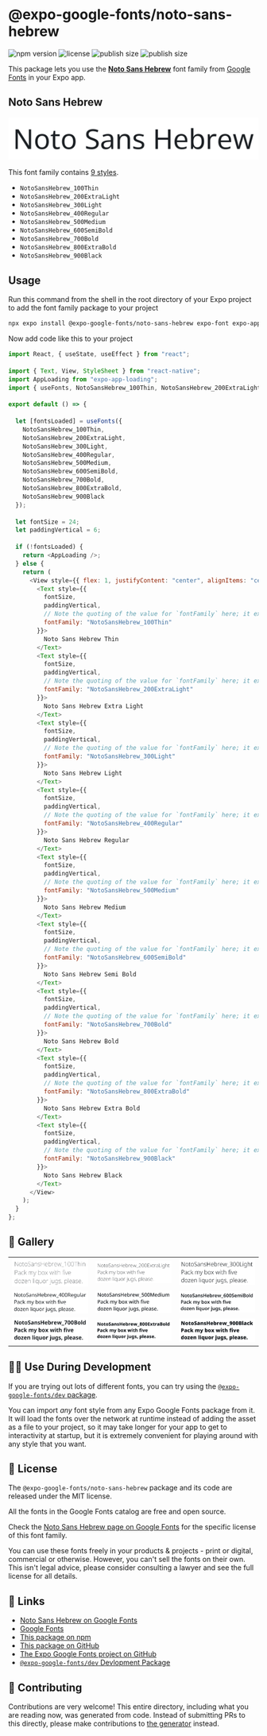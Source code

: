 # @expo-google-fonts/noto-sans-hebrew

![npm version](https://flat.badgen.net/npm/v/@expo-google-fonts/noto-sans-hebrew)
![license](https://flat.badgen.net/github/license/expo/google-fonts)
![publish size](https://flat.badgen.net/packagephobia/install/@expo-google-fonts/noto-sans-hebrew)
![publish size](https://flat.badgen.net/packagephobia/publish/@expo-google-fonts/noto-sans-hebrew)

This package lets you use the [**Noto Sans Hebrew**](https://fonts.google.com/specimen/Noto+Sans+Hebrew) font family from [Google Fonts](https://fonts.google.com/) in your Expo app.

## Noto Sans Hebrew

![Noto Sans Hebrew](./font-family.png)

This font family contains [9 styles](#-gallery).

- `NotoSansHebrew_100Thin`
- `NotoSansHebrew_200ExtraLight`
- `NotoSansHebrew_300Light`
- `NotoSansHebrew_400Regular`
- `NotoSansHebrew_500Medium`
- `NotoSansHebrew_600SemiBold`
- `NotoSansHebrew_700Bold`
- `NotoSansHebrew_800ExtraBold`
- `NotoSansHebrew_900Black`

## Usage

Run this command from the shell in the root directory of your Expo project to add the font family package to your project

```sh
npx expo install @expo-google-fonts/noto-sans-hebrew expo-font expo-app-loading
```

Now add code like this to your project

```js
import React, { useState, useEffect } from "react";

import { Text, View, StyleSheet } from "react-native";
import AppLoading from "expo-app-loading";
import { useFonts, NotoSansHebrew_100Thin, NotoSansHebrew_200ExtraLight, NotoSansHebrew_300Light, NotoSansHebrew_400Regular, NotoSansHebrew_500Medium, NotoSansHebrew_600SemiBold, NotoSansHebrew_700Bold, NotoSansHebrew_800ExtraBold, NotoSansHebrew_900Black } from '@expo-google-fonts/noto-sans-hebrew';

export default () => {

  let [fontsLoaded] = useFonts({
    NotoSansHebrew_100Thin, 
    NotoSansHebrew_200ExtraLight, 
    NotoSansHebrew_300Light, 
    NotoSansHebrew_400Regular, 
    NotoSansHebrew_500Medium, 
    NotoSansHebrew_600SemiBold, 
    NotoSansHebrew_700Bold, 
    NotoSansHebrew_800ExtraBold, 
    NotoSansHebrew_900Black
  });

  let fontSize = 24;
  let paddingVertical = 6;

  if (!fontsLoaded) {
    return <AppLoading />;
  } else {
    return (
      <View style={{ flex: 1, justifyContent: "center", alignItems: "center" }}>
        <Text style={{
          fontSize,
          paddingVertical,
          // Note the quoting of the value for `fontFamily` here; it expects a string!
          fontFamily: "NotoSansHebrew_100Thin"
        }}>
          Noto Sans Hebrew Thin
        </Text>
        <Text style={{
          fontSize,
          paddingVertical,
          // Note the quoting of the value for `fontFamily` here; it expects a string!
          fontFamily: "NotoSansHebrew_200ExtraLight"
        }}>
          Noto Sans Hebrew Extra Light
        </Text>
        <Text style={{
          fontSize,
          paddingVertical,
          // Note the quoting of the value for `fontFamily` here; it expects a string!
          fontFamily: "NotoSansHebrew_300Light"
        }}>
          Noto Sans Hebrew Light
        </Text>
        <Text style={{
          fontSize,
          paddingVertical,
          // Note the quoting of the value for `fontFamily` here; it expects a string!
          fontFamily: "NotoSansHebrew_400Regular"
        }}>
          Noto Sans Hebrew Regular
        </Text>
        <Text style={{
          fontSize,
          paddingVertical,
          // Note the quoting of the value for `fontFamily` here; it expects a string!
          fontFamily: "NotoSansHebrew_500Medium"
        }}>
          Noto Sans Hebrew Medium
        </Text>
        <Text style={{
          fontSize,
          paddingVertical,
          // Note the quoting of the value for `fontFamily` here; it expects a string!
          fontFamily: "NotoSansHebrew_600SemiBold"
        }}>
          Noto Sans Hebrew Semi Bold
        </Text>
        <Text style={{
          fontSize,
          paddingVertical,
          // Note the quoting of the value for `fontFamily` here; it expects a string!
          fontFamily: "NotoSansHebrew_700Bold"
        }}>
          Noto Sans Hebrew Bold
        </Text>
        <Text style={{
          fontSize,
          paddingVertical,
          // Note the quoting of the value for `fontFamily` here; it expects a string!
          fontFamily: "NotoSansHebrew_800ExtraBold"
        }}>
          Noto Sans Hebrew Extra Bold
        </Text>
        <Text style={{
          fontSize,
          paddingVertical,
          // Note the quoting of the value for `fontFamily` here; it expects a string!
          fontFamily: "NotoSansHebrew_900Black"
        }}>
          Noto Sans Hebrew Black
        </Text>
      </View>
    );
  }
};
```

## 🔡 Gallery


||||
|-|-|-|
|![NotoSansHebrew_100Thin](./NotoSansHebrew_100Thin.ttf.png)|![NotoSansHebrew_200ExtraLight](./NotoSansHebrew_200ExtraLight.ttf.png)|![NotoSansHebrew_300Light](./NotoSansHebrew_300Light.ttf.png)||
|![NotoSansHebrew_400Regular](./NotoSansHebrew_400Regular.ttf.png)|![NotoSansHebrew_500Medium](./NotoSansHebrew_500Medium.ttf.png)|![NotoSansHebrew_600SemiBold](./NotoSansHebrew_600SemiBold.ttf.png)||
|![NotoSansHebrew_700Bold](./NotoSansHebrew_700Bold.ttf.png)|![NotoSansHebrew_800ExtraBold](./NotoSansHebrew_800ExtraBold.ttf.png)|![NotoSansHebrew_900Black](./NotoSansHebrew_900Black.ttf.png)||


## 👩‍💻 Use During Development

If you are trying out lots of different fonts, you can try using the [`@expo-google-fonts/dev` package](https://github.com/expo/google-fonts/tree/master/font-packages/dev#readme).

You can import _any_ font style from any Expo Google Fonts package from it. It will load the fonts over the network at runtime instead of adding the asset as a file to your project, so it may take longer for your app to get to interactivity at startup, but it is extremely convenient for playing around with any style that you want.


## 📖 License

The `@expo-google-fonts/noto-sans-hebrew` package and its code are released under the MIT license.

All the fonts in the Google Fonts catalog are free and open source.

Check the [Noto Sans Hebrew page on Google Fonts](https://fonts.google.com/specimen/Noto+Sans+Hebrew) for the specific license of this font family.

You can use these fonts freely in your products & projects - print or digital, commercial or otherwise. However, you can't sell the fonts on their own. This isn't legal advice, please consider consulting a lawyer and see the full license for all details.

## 🔗 Links

- [Noto Sans Hebrew on Google Fonts](https://fonts.google.com/specimen/Noto+Sans+Hebrew)
- [Google Fonts](https://fonts.google.com/)
- [This package on npm](https://www.npmjs.com/package/@expo-google-fonts/noto-sans-hebrew)
- [This package on GitHub](https://github.com/expo/google-fonts/tree/master/font-packages/noto-sans-hebrew)
- [The Expo Google Fonts project on GitHub](https://github.com/expo/google-fonts)
- [`@expo-google-fonts/dev` Devlopment Package](https://github.com/expo/google-fonts/tree/master/font-packages/dev)

## 🤝 Contributing

Contributions are very welcome! This entire directory, including what you are reading now, was generated from code. Instead of submitting PRs to this directly, please make contributions to [the generator](https://github.com/expo/google-fonts/tree/master/packages/generator) instead.
